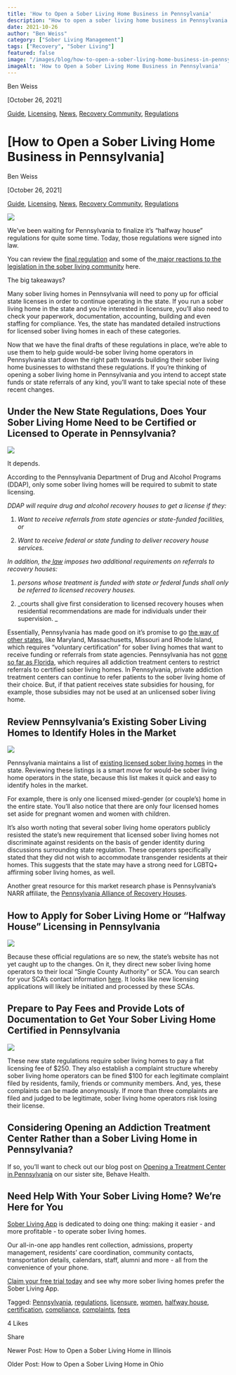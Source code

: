 ```yaml
---
title: 'How to Open a Sober Living Home Business in Pennsylvania'
description: "How to open a sober living home business in Pennsylvania (PA). Guide covers key steps, requirements & tips."
date: 2021-10-26
author: "Ben Weiss"
category: ["Sober Living Management"]
tags: ["Recovery", "Sober Living"]
featured: false
image: "/images/blog/how-to-open-a-sober-living-home-business-in-pennsylvania/Screen_Shot_2021-10-21_at_3.44.49_PM.png"
imageAlt: 'How to Open a Sober Living Home Business in Pennsylvania'
---
```


Ben Weiss

[October 26, 2021]

[Guide](/sober-living-app-blog/category/Guide), [Licensing](/sober-living-app-blog/category/Licensing), [News](/sober-living-app-blog/category/News), [Recovery Community](/sober-living-app-blog/category/Recovery+Community), [Regulations](/sober-living-app-blog/category/Regulations)

#  [How to Open a Sober Living Home Business in Pennsylvania]

Ben Weiss

[October 26, 2021]

[Guide](/sober-living-app-blog/category/Guide), [Licensing](/sober-living-app-blog/category/Licensing), [News](/sober-living-app-blog/category/News), [Recovery Community](/sober-living-app-blog/category/Recovery+Community), [Regulations](/sober-living-app-blog/category/Regulations)

![](/images/blog/how-to-open-a-sober-living-home-business-in-pennsylvania/Screen_Shot_2021-10-21_at_3.42.23_PM.png)

We’ve been waiting for Pennsylvania to finalize it’s “halfway house” regulations for quite some time. Today, those regulations were signed into law. 

You can review the [final regulation](http://www.irrc.state.pa.us/docs/3294/AGENCY/3294FO.pdf) and some of the[ major reactions to the legislation in the sober living community](http://www.irrc.state.pa.us/regulations/fullList.cfm?ID=3305&typ=fpc) here. 

The big takeaways? 

Many sober living homes in Pennsylvania will need to pony up for official state licenses in order to continue operating in the state. If you run a sober living home in the state and you’re interested in licensure, you’ll also need to check your paperwork, documentation, accounting, building and even staffing for compliance. Yes, the state has mandated detailed instructions for licensed sober living homes in each of these categories. 

Now that we have the final drafts of these regulations in place, we’re able to use them to help guide would-be sober living home operators in Pennsylvania start down the right path towards building their sober living home businesses to withstand these regulations. If you’re thinking of opening a sober living home in Pennsylvania and you intend to accept state funds or state referrals of any kind, you’ll want to take special note of these recent changes.

## Under the New State Regulations, Does Your Sober Living Home Need to be Certified or Licensed to Operate in Pennsylvania? 

![](/images/blog/how-to-open-a-sober-living-home-business-in-pennsylvania/Screen_Shot_2021-10-21_at_3.44.49_PM.png)

It depends. 

According to the Pennsylvania Department of Drug and Alcohol Programs (DDAP), only some sober living homes will be required to submit to state licensing.

_DDAP will require drug and alcohol recovery houses to get a license if they:_

  1. _Want to receive referrals from state agencies or state-funded facilities, or_

  2.  _Want to receive federal or state funding to deliver recovery house services._

_In addition, the_[ _law_](https://www.legis.state.pa.us/cfdocs/legis/li/uconsCheck.cfm?yr=2017&sessInd=0&act=59) _imposes two additional requirements on referrals to recovery houses:_

  1. _persons whose treatment is funded with state or federal funds shall only be referred to licensed recovery houses._

  2. _courts shall give first consideration to licensed recovery houses when residential recommendations are made for individuals under their supervision.   _

Essentially, Pennsylvania has made good on it’s promise to go [the way of other states](/sober-living-app-blog/understanding-national-regulations-on-sober-living-homes-in-the-united-states-part-2), like Maryland, Massachusetts, Missouri and Rhode Island, which requires “voluntary certification” for sober living homes that want to receive funding or referrals from state agencies. Pennsylvania has not [gone so far as Florida](/sober-living-app-blog/understanding-national-regulations-on-sober-living-homes-in-the-united-states-part-1), which requires all addiction treatment centers to restrict referrals to certified sober living homes. In Pennsylvania, private addiction treatment centers can continue to refer patients to the sober living home of their choice. But, if that patient receives state subsidies for housing, for example, those subsidies may not be used at an unlicensed sober living home.  

## Review Pennsylvania’s Existing Sober Living Homes to Identify Holes in the Market

![](/images/blog/how-to-open-a-sober-living-home-business-in-pennsylvania/Screen_Shot_2021-10-21_at_3.39.56_PM.png)

Pennsylvania maintains a list of [existing licensed sober living homes](https://www.ddap.pa.gov/Documents/Agency%20Publications/Licensed%20Halfway%20Houses.pdf) in the state. Reviewing these listings is a smart move for would-be sober living home operators in the state, because this list makes it quick and easy to identify holes in the market. 

For example, there is only one licensed mixed-gender (or couple’s) home in the entire state. You’ll also notice that there are only four licensed homes set aside for pregnant women and women with children. 

It’s also worth noting that several sober living home operators publicly resisted the state’s new requirement that licensed sober living homes not discriminate against residents on the basis of gender identity during discussions surrounding state regulation. These operators specifically stated that they did not wish to accommodate transgender residents at their homes. This suggests that the state may have a strong need for LGBTQ+ affirming sober living homes, as well. 

Another great resource for this market research phase is Pennsylvania’s NARR affiliate, the [Pennsylvania Alliance of Recovery Houses](https://www.parronline.org). 

## How to Apply for Sober Living Home or “Halfway House” Licensing in Pennsylvania

![](/images/blog/how-to-open-a-sober-living-home-business-in-pennsylvania/Screen_Shot_2021-10-21_at_3.40.35_PM.png)

Because these official regulations are so new, the state’s website has not yet caught up to the changes. On it, they direct new sober living home operators to their local “Single County Authority” or SCA. You can search for your SCA’s contact information [here](https://www.ddap.pa.gov/Get%20Help%20Now/Pages/County-Drug-and-Alcohol-Offices.aspx). It looks like new licensing applications will likely be initiated and processed by these SCAs. 

## Prepare to Pay Fees and Provide Lots of Documentation to Get Your Sober Living Home Certified in Pennsylvania

![](/images/blog/how-to-open-a-sober-living-home-business-in-pennsylvania/Screen_Shot_2021-10-21_at_3.41.08_PM.png)

These new state regulations require sober living homes to pay a flat licensing fee of $250. They also establish a complaint structure whereby sober living home operators can be fined $100 for each legitimate complaint filed by residents, family, friends or community members. And, yes, these complaints can be made anonymously. If more than three complaints are filed and judged to be legitimate, sober living home operators risk losing their license. 

## Considering Opening an Addiction Treatment Center Rather than a Sober Living Home in Pennsylvania? 

If so, you’ll want to check out our blog post on [Opening a Treatment Center in Pennsylvania](https://behavehealth.com/blog/2021/10/19/how-to-open-an-addiction-treatment-center-in-pennsylvania) on our sister site, Behave Health. 

## Need Help With Your Sober Living Home? We’re Here for You

[Sober Living App](/) is dedicated to doing one thing: making it easier - and more profitable - to operate sober living homes. 

Our all-in-one app handles rent collection, admissions, property management, residents’ care coordination, community contacts, transportation details, calendars, staff, alumni and more - all from the convenience of your phone. 

[Claim your free trial today](https://behavehealth.com/get-started) and see why more sober living homes prefer the Sober Living App.

Tagged: [Pennsylvania](/sober-living-app-blog/tag/Pennsylvania), [regulations](/sober-living-app-blog/tag/regulations), [licensure](/sober-living-app-blog/tag/licensure), [women](https://soberlivingapp.com/sober-living-app-blog/tag/women), [halfway house](https://soberlivingapp.com/sober-living-app-blog/tag/halfway+house), [certification](/sober-living-app-blog/tag/certification), [compliance](/sober-living-app-blog/tag/compliance), [complaints](https://soberlivingapp.com/sober-living-app-blog/tag/complaints), [fees](/sober-living-app-blog/tag/fees)

4 Likes

Share

Newer Post: How to Open a Sober Living Home in Illinois

Older Post: How to Open a Sober Living Home in Ohio
